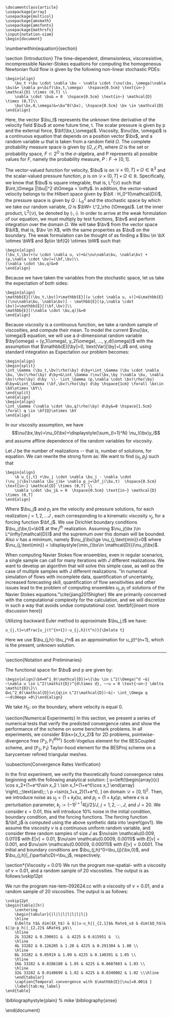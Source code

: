 ```
\documentclass{article}
\usepackage{array}
\usepackage{multicol}
\usepackage{amsmath}
\usepackage{amsfonts}
\usepackage{mathrsfs}
\input{notation-siam}
\begin{document}
```
\numberwithin{equation}{section}

\section {Introduction}
 The time-dependent, dimensionless, viscoresistive, incompressible Navier-Stokes equations for computing the homogeneous Newtonian fluid flow is given by the following non-linear stochastic PDEs: 

```
\begin{align}
    \bu_t +\bu \cdot \nabla \bu - \nabla \cdot (\nu(\bx, \omega)\nabla \bu)&+ \nabla p=\bif(\bx,t,\omega)  \hspace{0.5cm} \text{in~} \mathcal{D} \times (0,T] \\
    \nabla \cdot \bu& = 0  \hspace{0.5cm} \text{in~} \mathcal{D} \times (0,T]\\
    \bu(\bx,0,\omega)&=\bu^0(\bx), \hspace{0.5cm} \bx \in \mathcal{D}
\end{align}
```

Here, the vector $\bu_t$ represents the unknown time derivative of the velocity field $\bu$ at some future time, t. The scalar pressure is given by p and the external force, $\bf(\bx,t,\omega)$. Viscosity, $\nu(\bx, \omega)$ is a continuous equation that depends on a position vector $\bx$, and a random variable $\omega$ that is taken from a random field $\Omega$. The complete probability measure space is given by $(\Omega,\mathcal{f},P)$, where $\Omega$ is the set or probability space, $F \subset 2^\Omega$ is the $\sigma$-algebra, and P represents all possible values for $F$, namely the probability measure, $P: F \to [0,1]$. 

The vector-valued function for velocity, $\bu$ is on $\mathcal{D} \times (0,T] \times \Omega \in \mathbb{R}^3$ and the scalar-valued pressure function, $p$ is on $\mathcal{D} \times (0,T] \times \Omega \in \mathbb{R}$. Specifically, we know that $\bu$ is square integrable, that is, $\text{L}^2(\mathcal{D})$ such that $\int_\Omega ||\bu||^2 d\Omega < \infty$. In addition, the vector-valued velocity belongs to the Hilbert space given by $\bX : H_0^1(\mathcal{D})$, the pressure space is given by $Q: \text{L}^2_0$ and the stochastic space by which we take our random variable, $\Omega$ is $\bW= L^2_\rho (\Omega)$.
Let the inner product, $\text{L}^2(\mathcal{D})$, be denoted by $(\cdot, \cdot)$. In order to arrive at the weak formulation of our equation, we must multiply by test functions, $\bv$ and perform integration over the domain $\Omega$. We will take $\bv$ from the vector space $\bX$, that is, $\bv \in X$, with the same properties as $\bu$ on the boundary. The weak formulation can be thought of as finding a $\bu \in \bX \otimes \bW$ and  $p\in \bf{Q} \otimes \bW$ such that:

```
\begin{align}
(\bu_t,\bv)+(u \cdot \nabla u, v)+&(\nu\nabla\bu, \nabla\bv) + (p,\nabla \cdot \bv)=(\bf,\bv)\\
(\nabla \cdot \bu,q)&=0
\end{align}
```
 Because we have taken the variables from the stochastic space, let us take the expectation of both sides:
```
\begin{align}
\mathbb{E}[(\bu_t,\bv)]+\mathbb{E}[(u \cdot \nabla u, v)]+&\mathbb{E}[(\nu\nabla\bu, \nabla\bv)] - \mathbb{E}[(p,\nabla \cdot \bv)]=\mathbb{E}[(\bf,\bv)]\\
\mathbb{E}[(\nabla \cdot \bu,q)]&=0
\end{align}
```

Because viscosity is a continuous function, we take a random sample of viscosities, and compute their mean. To model the current $\nu(\bx, \omega)$ equation, we will use a d-dimensional random variable $\by(\omega) = (y_1(\omega), y_2(\omega), ..., y_d(\omega))$ with the assumption that $\mathbb{E}[\by]=0, \text{Var}[\by]=I_d$ and, using standard integration as Expectation our problem becomes: 
```
\begin{align}
\begin{split}
\int_\Gamma (\bu_t,\bv)\rho(\by) d\by+\int_\Gamma (\bu \cdot \nabla \bu, \bv)\rho(\by) d\by+&\int_\Gamma (\nu(\bx,\by )\nabla \bu, \nabla \bv)\rho(\by) d\by  \\- \int_\Gamma (p,\nabla \cdot \bv)\rho(\by) d\by=&\int_\Gamma (\bf,\bv)\rho(\by) d\by \hspace{1cm} \forall \bx\in \bX\otimes \bY\\
\end{split}
\end{align}
\begin{align}
\int_\Gamma (\nabla \cdot \bu,q)\rho(\by) d\by&=0 \hspace{1.5cm} \forall q \in \bf{Q}\otimes \bY
\end{align}
```
In our viscosity assumption, we have $$\nu(\bx,\by)=\nu_0(\bx)+\displaystyle{\sum_{l=1}^N} \nu_l(\bx)y_l$$ and assume affline dependence of the random variables for viscosity. 

Let $\textit{J}$ be the number of realizations -- that is, number of solutions, for equation.  We can rewrite the strong form as: We want to find $(u_j, p_j)$ such that  
```
\begin{align}
    \b u_{j,t} +\bu_j \cdot \nabla \bu_j - \nabla \cdot (\nu_j(\bx)\nabla \bu_j)&+ \nabla p_j=\bf_j(\bx,t)  \hspace{0.5cm} \text{in~} \mathcal{D} \times (0,T] \\
    \nabla \cdot \bu_j& = 0  \hspace{0.5cm} \text{in~} \mathcal{D} \times (0,T]
\end{align}
```
Where $\bu_j$ and $p_j$ are the velocity and pressure solutions, for each realization $j = 1,2,...\mathit{J}$ , each corresponding to a kinematic viscosity $\nu_j$, for a forcing function $\bf_j$. We use Dirichlet boundary conditions $\bu_j(\bx,t)=\b0$ at the $j^{th}$ realization. Assuming $\nu_j(\bx )\in L^\infty(\mathcal{D})$ and the supremum over this domain will be bounded. Also $\nu$ has a minimum, namely $\nu_j(\bx)\ge \nu_{j,\text{min}}>0$ where $\nu_{j,\text{min}} = \displaystyle{\min_{\bx\in \mathcal{D}}}\nu_j(\bx)$. 

When computing Navier Stokes flow ensembles, even in regular scenarios, a single sample can call for many iterations with $\mathit{J}$ different realizations. We want to develop an algorithm that will solve this simple case, as well as the case of multiple samples with J different realizations. "In numerical simulation of flows with incomplete data, quantification of uncertainty, increased forecasting skill, quantification of flow sensitivities and other issues lead to the problem of computing ensembles $u_j, p_j$ of solutions of the Navier Stokes equations."\cite{jiang2015higher} We are primarily concerned with the computational complexity for the calculation, and we will discretize in such a way that avoids undue computational cost. \textbf{{insert more discussion here}} 

Utilizing backward Euler method to approximate $\bu_j,t$ we have: 
```
u_{j,t}=\dfrac{u_j(t^{n+1})-u_{j,h}(t^n)}{\Delata t}
```
Here we use $\bu_{j,h}-\bu_j^n$ as an approximation for u_j(t^{n+1}, which is the present, unknown solution.


 
---
\section{Notation and Preliminaries}

The functional space for $\bu$ and p are given by:
```
\begin{align}\bX=H^1_0(\mathcal{D})=\{\bu \in L^2(\Omega)^d ~&| ~\nabla u \in L^2(\mathit{D})^{d\times d}, ~~u = 0 \text{~on~} \delta \mathit{D}\}\\
Q=L^2_0(\mathcal{D})=\{q\in L^2(\mathcal{D})~&|~ \int_\Omega q ~~d\Omega =0\}\end{align}
```
We take $H_0$: on the boundary, where velocity is equal 0.


\section{Numerical Experiments}
In this section, we present a series of numerical tests that verify the predicted convergence rates and show the performance of the scheme on some benchmark problems. In all experiments, we consider $\bx=(x_1,x_2)$ for 2D problems, pointwise-divergence free $(\mathbb{P}_2,\mathbb{P}_1^{disc})$ Scott-Vogelius element for the BESCoupled scheme, and $(\mathbb{P}_2,\mathbb{P}_1)$ Taylor-hood element for the BESProj scheme on a barycentxer refined triangular meshes.
  

\subsection{Convergence Rates Verification}

In the first experiment, we verify the theoretically found convergence rates beginning with the following analytical solution:
\[ u=\left(\begin{array}{c} \cos x_2+(1+e^t)\sin x_2 \\ \sin x_1+(1+e^t)\cos x_1 \end{array} \right),\;\;\text{and}\;\; \ p =\sin(x_1+x_2)(1+e^t),
\]
on domain $\mathcal{D}=[0,1]^2$. Then, we introduce noise as $u_j=(1+k_j\epsilon)u$, and $p_j=(1+k_j\epsilon)p$, where $\epsilon$ is a perturbation parameter, $k_j:=(-1)^{j+1}4\lceil j/2\rceil/J$, $j=1,2,\cdots, J$, and $J=20$. We consider $\epsilon=0.01$, this will introduce $10\%$ noise in the initial condition, boundary condition, and the forcing functions. The forcing function $/\bif_j$ is computed using the above synthetic data into \eqref{gov1}. We assume the viscosity $\nu$ is a continuous uniform random variable, and consider three random samples of size $J$ as $\nu\sim
\mathcalu(0.009, 0.011)$ with $E[\nu]=0.01$,  $\nu\sim
\mathcalu(0.0009, 0.0011)$ with $E[\nu]=0.001$, and $\nu\sim
\mathcalu(0.00009, 0.00011)$ with $E[\nu]=0.0001$. The initial and boundary conditions are $\bu_{j,h}^0=\bu_{j}(\bx,0)$, and $\bu_{j,h}|_{\partial\cD}=\bu_j$, respectively. 

\section*{Viscosity = 0.01}
We run the program nse-spatial- with a viscosity  of $\nu= 0.01$, and a random sample of 20 viscosities. The output is as follows:\vskip12pt


We run the program nse-tem-092624.cc with a viscosity of $\nu= 0.01$, and a random sample of 20 viscosities. The output is as follows:
```
\vskip12pt
\begin{table}[h!]
    \centering
    \begin{tabular}{|l|l|l|l|l|l|l|}
    \hline
    $\Delta t$& dim($X_h$) & $||u-u_h||_{2,1}$& Rate$_u$ & dim($Q_h$)& $||p-p_h||_{2,2}$ &Rate$_p$\\
    \hline
    2& 33282 & 0.290031 &  & 4225 & 0.615951 &  \\
    \hline
    4& 33282 & 0.126205 & 1.20 & 4225 & 0.291304 & 1.08 \\
    \hline
    8& 33282 & 0.05919 & 1.09 & 4225 & 0.140391 & 1.05 \\
    \hline
    16& 33282 & 0.0286108 & 1.05 & 4225 & 0.0687603 & 1.03 \\
    \hline
    32& 33282 & 0.0140699 & 1.02 & 4225 & 0.0340082 & 1.02 \\\hline
    \end{tabular}
    \caption{Temporal convergence with $\mathbb{E}[\nu]=0.001$ }
    \label{tab:my_label}
\end{table}
```




\bibliographystyle{plain}
% mike
\bibliography{snse}

\end{document}